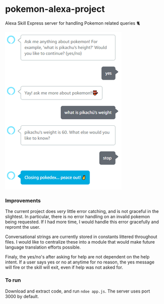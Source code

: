 # pokemon-alexa-project
Alexa Skill Express server for handling Pokemon related queries 🐈

![alt text](https://github.com/gaoxk/pokemon-alexa-project/blob/master/convo.PNG "Pokemon conversation")

### Improvements 
The current project does _very_ little error catching, and is not graceful in the slightest. 
In particular, there is no error handling on an invalid pokemon being requested. If I had more time, I would 
handle this error gracefully and repromt the user. 

Conversational strings are currently stored in constants littered throughout files. 
I would like to centralize these into a module that would make future language translation efforts possible. 

Finaly, the yes/no's after asking for help are not dependent on the help intent. If a user says yes or no at anytime for no reason, 
the yes message will fire or the skill will exit, even if help was not asked for. 

### To run 
Download and extract code, and run `ndoe app.js`. The server uses port 3000 by default.